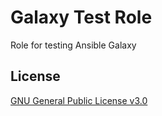 Galaxy Test Role
================

Role for testing Ansible Galaxy

License
-------

[GNU General Public License v3.0](./LICENSE)
